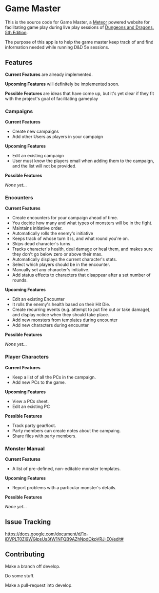 # Game Master

This is the source code for Game Master, a [Meteor](https://www.meteor.com/) powered website for facilitating 
game play during live play sessions of [Dungeons and Dragons, 5th Edition](http://dnd.wizards.com). 

The purpose of this app is to help the game master keep track of and find
information needed while running D&D 5e sessions. 

## Features
__Current Features__ are already implemented.

__Upcoming Features__ will definitely be implemented soon.

__Possible Features__ are ideas that have come up, but it's yet clear if they fit with the project's goal of facilitating gameplay

### Campaigns
__Current Features__

* Create new campaigns
* Add other Users as players in your campaign

__Upcoming Features__

* Edit an existing campaign
* User must know the players email when adding them to the campaign, and the list will not be provided.

__Possible Features__

_None yet..._

### Encounters
__Current Features__

* Create encounters for your campaign ahead of time.
* You decide how many and what types of monsters will be in the fight.
* Maintains initiative order.
* Automatically rolls the enemy's initiative
* Keeps track of whose turn it is, and what round you're on.
* Skips dead character's turns.
* Tracks character's health, deal damage or heal them, and makes sure they don't go below zero or above their max.
* Automatically displays the current character's stats.
* Select which players should be in the encounter.
* Manually set any character's initiative.
* Add status effects to characters that disappear after a set number of rounds.

__Upcoming Features__

* Edit an existing Encounter
* It rolls the enemy's health based on their Hit Die.
* Create recurring events (e.g. attempt to put fire out or take damage), and display notice when they should take place.
* Add new monsters from templates during encounter
* Add new characters during encounter

__Possible Features__

_None yet..._

### Player Characters 
__Current Features__

* Keep a list of all the PCs in the campaign.
* Add new PCs to the game.

__Upcoming Features__

* View a PCs sheet.
* Edit an existing PC

__Possible Features__

* Track party gear/loot.
* Party members can create notes about the campaing.
* Share files with party members. 

### Monster Manual

__Current Features__

* A list of pre-defined, non-editable monster templates.

__Upcoming Features__

* Report problems with a particular monster's details.

__Possible Features__

_None yet..._

## Issue Tracking

https://docs.google.com/document/d/1o-iDVPLT0Zl9WGIpsUs3fW1NFQB9AZhNpdOkpVRJ-E0/edit#

## Contributing

Make a branch off develop.

Do some stuff.

Make a pull-request into develop.
